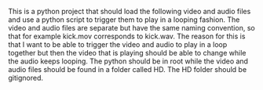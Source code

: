 This is a python project that should load the following video and audio files and use a python script to trigger them to play in a looping fashion. The video and audio files are separate but have the same naming convention, so that for example kick.mov corresponds to kick.wav. The reason for this is that I want to be able to trigger the video and audio to play in a loop together but then the video that is playing should be able to change while the audio keeps looping. The python should be in root while the video and audio files should be found in a folder called HD. The HD folder should be gitignored.